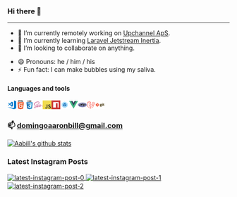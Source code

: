 
### Hi there 👋

 ---
 
- 🔭 I’m currently remotely working on [Upchannel ApS](http://upchannel.eu).
- 🌱 I’m currently learning [Laravel Jetstream Inertia](http://jetstream.laravel.com/1.x/stacks/inertia.html).
- 👯 I’m looking to collaborate on anything.
<!-- 🤔 I’m looking for help with my lovelife. -->
<!-- 💬 Ask me about anything but lovelife. -->
- 😄 Pronouns: he / him / his
- ⚡ Fun fact: I can make bubbles using my saliva.


#### Languages and tools
<img align="left" alt="Visual Studio Code" width="20px" src="https://raw.githubusercontent.com/github/explore/80688e429a7d4ef2fca1e82350fe8e3517d3494d/topics/visual-studio-code/visual-studio-code.png" /><img align="left" alt="html5" width="20px" src="https://raw.githubusercontent.com/github/explore/80688e429a7d4ef2fca1e82350fe8e3517d3494d/topics/html/html.png" /><img align="left" alt="css3" width="20px" src="https://raw.githubusercontent.com/github/explore/80688e429a7d4ef2fca1e82350fe8e3517d3494d/topics/css/css.png" /><img align="left" alt="sass" width="20px" src="https://raw.githubusercontent.com/github/explore/80688e429a7d4ef2fca1e82350fe8e3517d3494d/topics/sass/sass.png" /><img align="left" alt="javascript" width="20px" src="https://raw.githubusercontent.com/github/explore/80688e429a7d4ef2fca1e82350fe8e3517d3494d/topics/javascript/javascript.png" /><img align="left" alt="npm" width="20px" src="https://raw.githubusercontent.com/github/explore/80688e429a7d4ef2fca1e82350fe8e3517d3494d/topics/npm/npm.png" /><img align="left" alt="webpack" width="20px" src="https://raw.githubusercontent.com/github/explore/80688e429a7d4ef2fca1e82350fe8e3517d3494d/topics/webpack/webpack.png" /><img align="left" alt="vue" width="20px" src="https://raw.githubusercontent.com/github/explore/80688e429a7d4ef2fca1e82350fe8e3517d3494d/topics/vue/vue.png" /><img align="left" alt="php" width="20px" src="https://raw.githubusercontent.com/github/explore/80688e429a7d4ef2fca1e82350fe8e3517d3494d/topics/php/php.png" /><img align="left" alt="laravel" width="20px" src="https://raw.githubusercontent.com/github/explore/80688e429a7d4ef2fca1e82350fe8e3517d3494d/topics/laravel/laravel.png" /><img align="left" style="display: inline-block" alt="git" width="20px" src="https://raw.githubusercontent.com/github/explore/80688e429a7d4ef2fca1e82350fe8e3517d3494d/topics/git/git.png" />

<br/>

##  

### 📫 <domingoaaronbill@gmail.com>
[![Aabill's github stats](https://github-readme-stats.vercel.app/api?username=Aabill)](https://github.com/Aabill/github-readme-stats)

### Latest Instagram Posts
<span><a href="https://www.instagram.com/p/CMIygHWjYsr/"> <img align="center" alt="latest-instagram-post-0" width="250px" src="https://scontent-ort2-2.cdninstagram.com/v/t51.29350-15/157679783_1398769743848897_1494064411336559606_n.jpg?_nc_cat=109&ccb=1-3&_nc_sid=8ae9d6&_nc_ohc=2CXZilmUqusAX85txfG&_nc_ht=scontent-ort2-2.cdninstagram.com&oh=c771d9d5c816b203221f01fbf977e766&oe=6094CB1B"/></a></span><span><a href="https://www.instagram.com/p/CINFhJwDd0M/"> <img align="center" alt="latest-instagram-post-1" width="250px" src="https://scontent-ort2-2.cdninstagram.com/v/t51.29350-15/128455823_160591145791989_1679633727913656942_n.jpg?_nc_cat=104&ccb=1-3&_nc_sid=8ae9d6&_nc_ohc=v8ls6sPNw9sAX9iPg3u&_nc_ht=scontent-ort2-2.cdninstagram.com&oh=8fe78f8082503412ac0453be58e52e5f&oe=6091B7EB"/></a></span><span><a href="https://www.instagram.com/p/B1x85SwBF5G/"> <img align="center" alt="latest-instagram-post-2" width="250px" src="https://scontent-ort2-2.cdninstagram.com/v/t51.2885-15/67539491_653804098490094_990835210186973983_n.jpg?_nc_cat=101&ccb=1-3&_nc_sid=8ae9d6&_nc_ohc=xk97M3tBTXcAX91L8i-&_nc_ht=scontent-ort2-2.cdninstagram.com&oh=03a66147b0eaf1a69c81eb97400219e2&oe=609251CB"/></a></span>
